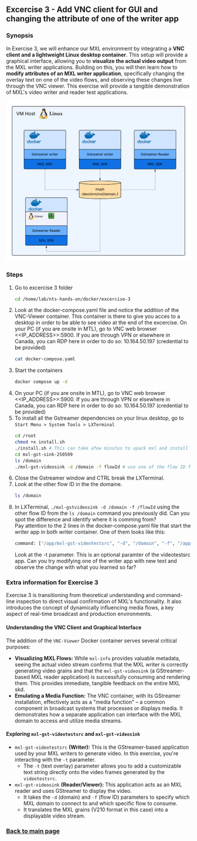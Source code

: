 ## Excercise 3 - Add VNC client for GUI and changing the attribute of one of the writer app

### Synopsis

In Exercise 3, we will enhance our MXL environment by integrating a **VNC client and a lightweight Linux desktop container**. This setup will provide a graphical interface, allowing you to **visualize the actual video output** from the MXL writer applications. Building on this, you will then learn how to **modify attributes of an MXL writer application**, specifically changing the overlay text on one of the video flows, and observing these changes live through the VNC viewer. This exercise will provide a tangible demonstration of MXL's video writer and reader test applications.

<img src="./exercise3.png" width="640">

### Steps

1. Go to excercise 3 folder  
   ```sh
   cd /home/lab/nts-hands-on/docker/excercise-3
   ```
1. Look at the docker-compose.yaml file and notice the addition of the VNC-Viewer container. This container is there to give you acces to a desktop in order to be able to see video at the end of the excercise.
On your PC (if you are onsite in MTL), go to VNC web browser <<IP_ADDRESS>>:5900. If you are through VPN or elsewhere in Canada, you can RDP here in order to do so: 10.164.50.197 (credential to be provided)  
   ```sh
   cat docker-compose.yaml
   ```
1. Start the containers
   ```sh
   docker compose up -d
   ```
1. On your PC (if you are onsite in MTL), go to VNC web browser <<IP_ADDRESS>>:5900. If you are through VPN or elsewhere in Canada, you can RDP here in order to do so: 10.164.50.197 (credential to be provided)
1. To install all the Gstreamer dependencies on your linux desktop, go to `Start Menu > System Tools > LXTerminal`  
   ```sh
   cd /root
   chmod +x install.sh
   ./install.sh # This can take afew minutes to upack mxl and install gstreamer
   cd mxl-gst-sink-250509
   ls /domain
   ./mxl-gst-videosink -d /domain -f flowId # use one of the flow ID from the ls /domain command
   ```
1. Close the Gstreamer window and CTRL break the LXTerminal.  
1. Look at the other flow ID in the the domaine.  
   ```sh
   ls /domain
   ```
1. In LXTerminal, `./mxl-gstvideosink -d /domain -f /flowId` using the other flow ID from the `ls /domain` command you previously did. Can you spot the difference and identify where it is comming from?  
Pay attention to the 2 lines in the docker-compose.yaml file that start the writer app in both writer container. One of them looks like this:
   ```sh  
   command: ["/app/mxl-gst-videotestsrc", "-d", "/domain", "-f", "/app/v210_flow.json", "-t", "Original Flow"]
   ```
   Look at the -t parameter. This is an optional paramter of the videotestsrc app. Can you try modifying one of the writer app with new text and observe the change with what you learned so far?

### Extra information for Exercise 3
Exercise 3 is transitioning from theoretical understanding and command-line inspection to direct visual confirmation of MXL's functionality. It also introduces the concept of dynamically influencing media flows, a key aspect of real-time broadcast and production environments.

#### Understanding the VNC Client and Graphical Interface
The addition of the `VNC-Viewer` Docker container serves several critical purposes:

* **Visualizing MXL Flows:** While `mxl-info` provides valuable metadata, seeing the actual video stream confirms that the MXL writer is correctly generating video grains and that the `mxl-gst-videosink` (a GStreamer-based MXL reader application) is successfully consuming and rendering them. This provides immediate, tangible feedback on the entire MXL skd.
* **Emulating a Media Function:** The VNC container, with its GStreamer installation, effectively acts as a "media function" – a common component in broadcast systems that processes or displays media. It demonstrates how a separate application can interface with the MXL domain to access and utilize media streams.


#### Exploring `mxl-gst-videotestsrc` and `mxl-gst-videosink`  
* `mxl-gst-videotestsrc` **(Writer):** This is the GStreamer-based application used by your MXL writers to generate video. In this exercise, you're interacting with the `-t` parameter.
	* The `-t` (text overlay) parameter allows you to add a customizable text string directly onto the video frames generated by the `videotestsrc`.
* `mxl-gst-videosink` **(Reader/Viewer):** This application acts as an MXL reader and uses GStreamer to display the video.
	* It takes the `-d` (domain) and `-f` (flow ID) parameters to specify which MXL domain to connect to and which specific flow to consume.
	* It translates the MXL grains (V210 format in this case) into a displayable video stream.
### [Back to main page](../README.md)
